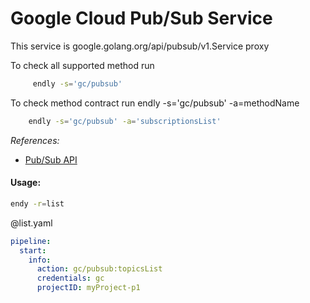 # Google Cloud Pub/Sub Service 

This service is google.golang.org/api/pubsub/v1.Service proxy 

To check all supported method run
```bash
     endly -s='gc/pubsub'
```

To check method contract run endly -s='gc/pubsub' -a=methodName
```bash
    endly -s='gc/pubsub' -a='subscriptionsList'

```

_References:_
- [Pub/Sub API](https://cloud.google.com/pubsub/docs/reference/rest/)


#### Usage:

```bash
endy -r=list
```

@list.yaml
```yaml
pipeline:
  start:
    info:
      action: gc/pubsub:topicsList
      credentials: gc
      projectID: myProject-p1
```

